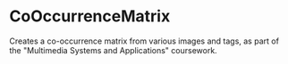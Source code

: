 # CoOccurrenceMatrix
Creates a co-occurrence matrix from various images and tags, as part of the "Multimedia Systems and Applications" coursework.
